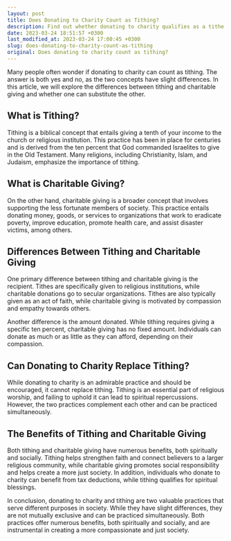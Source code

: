 ```yaml
---
layout: post
title: Does Donating to Charity Count as Tithing?
description: Find out whether donating to charity qualifies as a tithe or not. Learn about the differences between tithing and charitable giving, and the various benefits that come with both.
date: 2023-03-24 18:51:57 +0300
last_modified_at: 2023-03-24 17:00:45 +0300
slug: does-donating-to-charity-count-as-tithing
original: Does donating to charity count as tithing?
---
```

Many people often wonder if donating to charity can count as tithing. The answer is both yes and no, as the two concepts have slight differences. In this article, we will explore the differences between tithing and charitable giving and whether one can substitute the other.

## What is Tithing?

Tithing is a biblical concept that entails giving a tenth of your income to the church or religious institution. This practice has been in place for centuries and is derived from the ten percent that God commanded Israelites to give in the Old Testament. Many religions, including Christianity, Islam, and Judaism, emphasize the importance of tithing.

## What is Charitable Giving?

On the other hand, charitable giving is a broader concept that involves supporting the less fortunate members of society. This practice entails donating money, goods, or services to organizations that work to eradicate poverty, improve education, promote health care, and assist disaster victims, among others.

## Differences Between Tithing and Charitable Giving

One primary difference between tithing and charitable giving is the recipient. Tithes are specifically given to religious institutions, while charitable donations go to secular organizations. Tithes are also typically given as an act of faith, while charitable giving is motivated by compassion and empathy towards others.

Another difference is the amount donated. While tithing requires giving a specific ten percent, charitable giving has no fixed amount. Individuals can donate as much or as little as they can afford, depending on their compassion.

## Can Donating to Charity Replace Tithing?

While donating to charity is an admirable practice and should be encouraged, it cannot replace tithing. Tithing is an essential part of religious worship, and failing to uphold it can lead to spiritual repercussions. However, the two practices complement each other and can be practiced simultaneously.

## The Benefits of Tithing and Charitable Giving

Both tithing and charitable giving have numerous benefits, both spiritually and socially. Tithing helps strengthen faith and connect believers to a larger religious community, while charitable giving promotes social responsibility and helps create a more just society. In addition, individuals who donate to charity can benefit from tax deductions, while tithing qualifies for spiritual blessings.

In conclusion, donating to charity and tithing are two valuable practices that serve different purposes in society. While they have slight differences, they are not mutually exclusive and can be practiced simultaneously. Both practices offer numerous benefits, both spiritually and socially, and are instrumental in creating a more compassionate and just society.